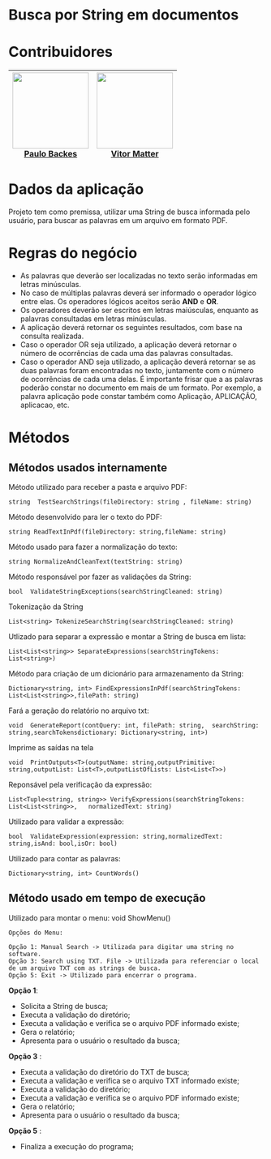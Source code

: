# Busca por String em documentos

# Contribuidores
| <img src="https://avatars.githubusercontent.com/u/22084856?v=4" width=150px height=150px><br> [Paulo Backes](https://github.com/JrBackes)| <img src="https://avatars1.githubusercontent.com/u/43481916?s=400&u=2683d479631afcd710a45ec6cae3e82ba1a846bf&v=4" width=150px height=150px><br> [Vitor Matter](https://github.com/vmatter) |
|---|---|

# Dados da aplicação
Projeto tem como premissa, utilizar uma String de busca informada pelo usuário, para buscar as palavras em um arquivo em formato PDF.

# Regras do negócio
- As palavras que deverão ser localizadas no texto serão informadas em letras minúsculas.
- No caso de múltiplas palavras deverá ser informado o operador lógico entre elas. Os operadores lógicos aceitos serão **AND** e **OR**.
- Os operadores deverão ser escritos em letras maiúsculas, enquanto as palavras consultadas em letras minúsculas.
- A aplicação deverá retornar os seguintes resultados, com base na consulta realizada.
- Caso o operador OR seja utilizado, a aplicação deverá retornar o número de ocorrências de cada uma das palavras consultadas.
- Caso o operador AND seja utilizado, a aplicação deverá retornar se as duas palavras foram encontradas no texto, juntamente com o número de ocorrências de cada uma delas. 
É importante frisar que a as palavras poderão constar no documento em mais de um formato. Por exemplo, a palavra aplicação pode constar também como Aplicação, APLICAÇÃO, aplicacao, etc.

# Métodos

## Métodos usados internamente

Método utilizado para receber a pasta e arquivo PDF:

    string  TestSearchStrings(fileDirectory: string , fileName: string)
Método desenvolvido para ler o texto do PDF:
    
    string ReadTextInPdf(fileDirectory: string,fileName: string)
    
Método usado para fazer a normalização do texto:

    string NormalizeAndCleanText(textString: string)
    
Método responsável por fazer as validações da String:

    bool  ValidateStringExceptions(searchStringCleaned: string)
    
Tokenização da String

    List<string> TokenizeSearchString(searchStringCleaned: string)
    
Utlizado para separar a expressão e montar a String de busca em lista:

    List<List<string>> SeparateExpressions(searchStringTokens: List<string>)
   
Método para criação de um dicionário para armazenamento da String:
    
    Dictionary<string, int> FindExpressionsInPdf(searchStringTokens: List<List<string>>,filePath: string)
    
Fará a geração do relatório no arquivo txt: 

    void  GenerateReport(contQuery: int, filePath: string,  searchString: string,searchTokensdictionary: Dictionary<string, int>)
    
Imprime as saídas na tela

    void  PrintOutputs<T>(outputName: string,outputPrimitive: string,outputList: List<T>,outputListOfLists: List<List<T>>)
    
Reponsável pela verificação da expressão:

    List<Tuple<string, string>> VerifyExpressions(searchStringTokens: List<List<string>>,   normalizedText: string)
    
Utilizado para validar a expressão:
    
    bool  ValidateExpression(expression: string,normalizedText: string,isAnd: bool,isOr: bool)
    
Utilizado para contar as palavras:

    Dictionary<string, int> CountWords()

   ## Método usado em tempo de execução
Utilizado para montar o menu:
    void  ShowMenu()
    
    Opções do Menu:

	Opção 1: Manual Search -> Utilizada para digitar uma string no software.
	Opção 3: Search using TXT. File -> Utilizada para referenciar o local de um arquivo TXT com as strings de busca.
	Opção 5: Exit -> Utilizado para encerrar o programa.


**Opção 1**:

 - Solicita a String de busca;
 - Executa a validação do diretório;
 - Executa a validação e verifica se o arquivo PDF informado existe;
 - Gera o relatório;
 - Apresenta para o usuário o resultado da busca;

**Opção 3** :

 - Executa a validação do diretório do TXT de busca;
 - Executa a validação e verifica se o arquivo TXT informado existe;
 - Executa a validação do diretório;
 - Executa a validação e verifica se o arquivo PDF informado existe;
 - Gera o relatório;
 - Apresenta para o usuário o resultado da busca;

**Opção 5** :

 - Finaliza a execução do programa;

